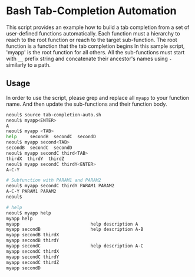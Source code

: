 # Bash Tab-Completion Automation

This script provides an example how to build a tab completion
from a set of user-defined functions automatically.
Each function must a hierarchy to reach to the root function or
reach to the target sub-function.
The root function is a function that the tab completion begins
In this sample script, 'myapp' is the root function for all others.
All the sub-functions must start with `__` prefix string 
and concatenate their ancestor's names using `-` similarly to a path.


## Usage
In order to use the script, please grep and replace all `myapp` to your function name.
And then update the sub-functions and their function body.

```bash
neoul$ source tab-completion-auto.sh 
neoul$ myapp<ENTER>
A
neoul$ myapp <TAB>
help     secondB  secondC  secondD  
neoul$ myapp second<TAB>
secondB  secondC  secondD  
neoul$ myapp secondC third<TAB>
thirdX  thirdY  thirdZ  
neoul$ myapp secondC thirdY<ENTER>
A-C-Y

# Subfunction with PARAM1 and PARAM2
neoul$ myapp secondC thirdY PARAM1 PARAM2
A-C-Y PARAM1 PARAM2
neoul$ 

# help
neoul$ myapp help
myapp help                     
myapp                           help description A
myapp secondB                   help description A-B
myapp secondB thirdX           
myapp secondB thirdY           
myapp secondC                   help description A-C
myapp secondC thirdX           
myapp secondC thirdY           
myapp secondC thirdZ           
myapp secondD                  

```
